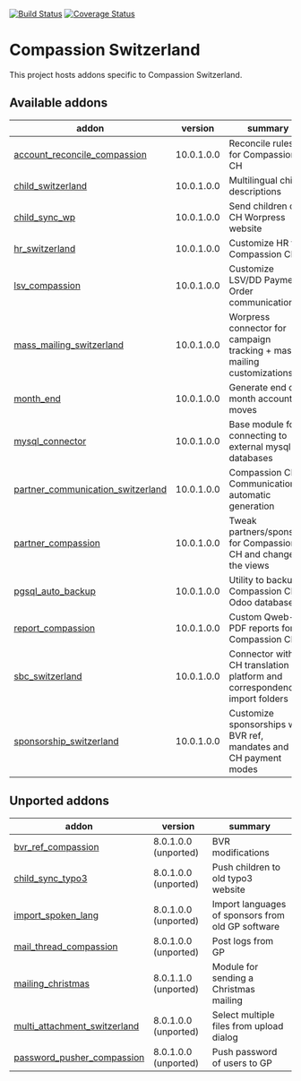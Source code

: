 [![Build Status](https://travis-ci.org/CompassionCH/compassion-switzerland.svg?branch=10.0)](https://travis-ci.org/CompassionCH/compassion-switzerland)
[![Coverage Status](https://coveralls.io/repos/github/CompassionCH/compassion-switzerland/badge.svg?branch=10.0)](https://coveralls.io/github/CompassionCH/compassion-switzerland?branch=10.0)

Compassion Switzerland
======================

This project hosts addons specific to Compassion Switzerland. 

[//]: # (addons)

Available addons
----------------
addon | version | summary
--- | --- | ---
[account_reconcile_compassion](account_reconcile_compassion/) | 10.0.1.0.0 | Reconcile rules for Compassion CH
[child_switzerland](child_switzerland/) | 10.0.1.0.0 | Multilingual child descriptions
[child_sync_wp](child_sync_wp/) | 10.0.1.0.0 | Send children on CH Worpress website
[hr_switzerland](hr_switzerland/) | 10.0.1.0.0 | Customize HR for Compassion CH
[lsv_compassion](lsv_compassion/) | 10.0.1.0.0 | Customize LSV/DD Payment Order communications
[mass_mailing_switzerland](mass_mailing_switzerland/) | 10.0.1.0.0 | Worpress connector for campaign tracking + mass mailing customizations
[month_end](month_end/) | 10.0.1.0.0 | Generate end of month accounting moves
[mysql_connector](mysql_connector/) | 10.0.1.0.0 | Base module for connecting to external mysql databases
[partner_communication_switzerland](partner_communication_switzerland/) | 10.0.1.0.0 | Compassion CH Communication automatic generation
[partner_compassion](partner_compassion/) | 10.0.1.0.0 | Tweak partners/sponsors for Compassion CH and change the views
[pgsql_auto_backup](pgsql_auto_backup/) | 10.0.1.0.0 | Utility to backup Compassion CH Odoo database
[report_compassion](report_compassion/) | 10.0.1.0.0 | Custom Qweb-PDF reports for Compassion CH
[sbc_switzerland](sbc_switzerland/) | 10.0.1.0.0 | Connector with CH translation platform and correspondence import folders
[sponsorship_switzerland](sponsorship_switzerland/) | 10.0.1.0.0 | Customize sponsorships with BVR ref, mandates and all CH payment modes


Unported addons
---------------
addon | version | summary
--- | --- | ---
[bvr_ref_compassion](bvr_ref_compassion/) | 8.0.1.0.0 (unported) | BVR modifications
[child_sync_typo3](child_sync_typo3/) | 8.0.1.0.0 (unported) | Push children to old typo3 website
[import_spoken_lang](import_spoken_lang/) | 8.0.1.0.0 (unported) | Import languages of sponsors from old GP software
[mail_thread_compassion](mail_thread_compassion/) | 8.0.1.0.0 (unported) | Post logs from GP
[mailing_christmas](mailing_christmas/) | 8.0.1.1.0 (unported) | Module for sending a Christmas mailing
[multi_attachment_switzerland](multi_attachment_switzerland/) | 8.0.1.0.0 (unported) | Select multiple files from upload dialog
[password_pusher_compassion](password_pusher_compassion/) | 8.0.1.0.0 (unported) | Push password of users to GP

[//]: # (end addons)
